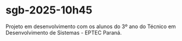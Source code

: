 # sgb-2025-10h45
Projeto em desenvolvimento com os alunos do 3º ano do Técnico em Desenvolvimento de Sistemas - EPTEC Paraná.
